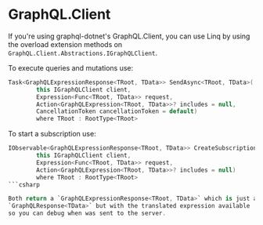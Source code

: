 # GraphQL.Client

If you're using graphql-dotnet's GraphQL.Client, you can use Linq by
using the overload extension methods on `GraphQL.Client.Abstractions.IGraphQLClient`.

To execute queries and mutations use:

```csharp
Task<GraphQLExpressionResponse<TRoot, TData>> SendAsync<TRoot, TData>(
        this IGraphQLClient client,
        Expression<Func<TRoot, TData>> request,
        Action<GraphQLExpression<TRoot, TData>>? includes = null,
        CancellationToken cancellationToken = default)
        where TRoot : RootType<TRoot>
```

To start a subscription use:

````csharp
IObservable<GraphQLExpressionResponse<TRoot, TData>> CreateSubscriptionStream<TRoot, TData>(
        this IGraphQLClient client,
        Expression<Func<TRoot, TData>> request,
        Action<GraphQLExpression<TRoot, TData>>? includes = null)
        where TRoot : RootType<TRoot>
```csharp

Both return a `GraphQLExpressionResponse<TRoot, TData>` which is just a
`GraphQLResponse<TData>` but with the translated expression available
so you can debug when was sent to the server.
````
